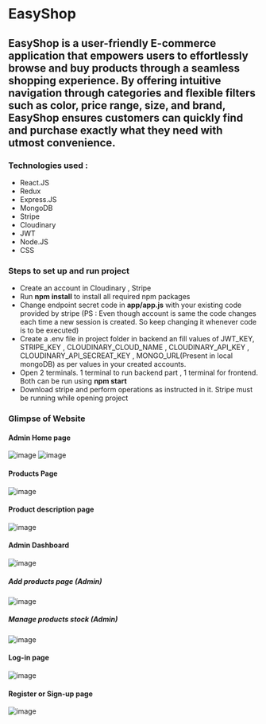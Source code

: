 # EasyShop

## EasyShop is a user-friendly E-commerce application that empowers users to effortlessly browse and buy products through a seamless shopping experience. By offering intuitive navigation through categories and flexible filters such as color, price range, size, and brand, EasyShop ensures customers can quickly find and purchase exactly what they need with utmost convenience.

### Technologies used : 
<ul>
  <li>React.JS</li>
  <li>Redux</li>
  <li>Express.JS</li>
  <li>MongoDB</li>
  <li>Stripe</li>
  <li>Cloudinary</li>
  <li>JWT</li>
  <li>Node.JS</li>
  <li>CSS</li>
</ul>

### Steps to set up and run project
<ul>
  <li>Create an account in Cloudinary , Stripe</li>
  <li>Run <strong>npm install</strong> to install all required npm packages</li>
  <li>Change endpoint secret code in <strong>app/app.js</strong> with your existing code provided by stripe (PS : Even though account is same the code changes each time a new session is created. So keep changing it whenever code is to be executed)</li>
  <li>Create a .env file in project folder in backend an fill values of JWT_KEY, STRIPE_KEY , CLOUDINARY_CLOUD_NAME , CLOUDINARY_API_KEY , CLOUDINARY_API_SECREAT_KEY , MONGO_URL(Present in local mongoDB) as per values in your created accounts. </li>
  <li>Open 2 terminals. 1 terminal to run backend part , 1 terminal for frontend. Both can be run using <strong>npm start</strong></li>
  <li>Download stripe and perform operations as instructed in it. Stripe must be running while opening project</li>
</ul>

### Glimpse of Website

#### Admin Home page 
![image](https://github.com/VVSD-Charan/EasyShop/assets/105978561/d14c0316-a7d5-4fd0-a650-6e789e47a871)
![image](https://github.com/VVSD-Charan/EasyShop/assets/105978561/49e1f5a8-f06f-4e71-9656-f8f17e852866)

#### Products Page
![image](https://github.com/VVSD-Charan/EasyShop/assets/105978561/3521d354-a6b7-4cc9-85b1-0900b98f3098)

#### Product description page
![image](https://github.com/VVSD-Charan/EasyShop/assets/105978561/6ad409ef-617f-496b-97d4-28cac8de0943)

#### Admin Dashboard
![image](https://github.com/VVSD-Charan/EasyShop/assets/105978561/34b677ea-1549-44bf-a40e-93617e6de05c)
##### Add products page (Admin)
![image](https://github.com/VVSD-Charan/EasyShop/assets/105978561/b5f02e68-6774-4209-b8a6-e20404aa8762)
##### Manage products stock (Admin)
![image](https://github.com/VVSD-Charan/EasyShop/assets/105978561/c2d9298e-849e-42aa-b2a7-f357158b75d9)

#### Log-in page
![image](https://github.com/VVSD-Charan/EasyShop/assets/105978561/70008d51-31af-4b16-9275-e3d6f4a01b1d)

#### Register or Sign-up page
![image](https://github.com/VVSD-Charan/EasyShop/assets/105978561/babc78cb-276f-407d-88ff-95f58a6d8e12)





